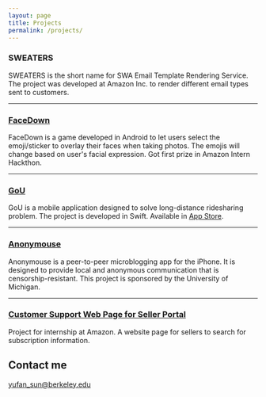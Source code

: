```yaml
---
layout: page
title: Projects
permalink: /projects/
---
```


### SWEATERS
SWEATERS is the short name for SWA Email Template Rendering Service. The project was developed at Amazon Inc. to render different email types sent to customers.

***

### [FaceDown](https://github.com/yufansun/Face_Down) 
FaceDown is a game developed in Android to let users select the emoji/sticker to overlay their faces when taking photos. The emojis will change based on user's facial expression. Got first prize in Amazon Intern Hackthon.

***

### [GoU](https://github.com/yufansun/GoU) 
GoU is a mobile application designed to solve long-distance ridesharing problem. The project is developed in Swift. Available in [App Store](https://itunes.apple.com/us/app/gou-ridesharing/id1182817695?ls=1&mt=8).

***

### [Anonymouse](https://github.com/yufansun/ios-team)
Anonymouse is a peer-to-peer microblogging app for the iPhone. It is designed to provide local and anonymous communication that is censorship-resistant. This project is sponsored by the University of Michigan.

***

### [Customer Support Web Page for Seller Portal]()
Project for internship at Amazon. A website page for sellers to search for subscription information.

## Contact me

[yufan_sun@berkeley.edu](mailto:yufan_sun@berkeley.edu)
